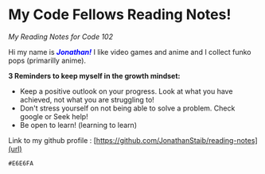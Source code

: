 # My Code Fellows Reading Notes!
*My Reading Notes for Code 102*

Hi my name is <span style="color:blue">***Jonathan!***</span> I like video games and anime and I collect funko pops (primarilly anime).

**3 Reminders to keep myself in the growth mindset:**

- Keep a positive outlook on your progress. Look at what you have achieved, not what you are struggling to!
- Don't stress yourself on not being able to solve a problem. Check google or Seek help!
- Be open to learn! (learning to learn)

Link to my github profile : [https://github.com/JonathanStaib/reading-notes](url)

`#E6E6FA`
